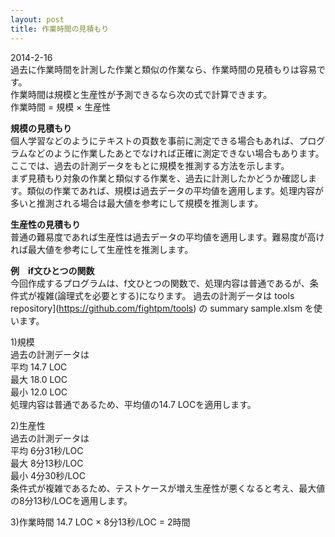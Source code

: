 ```yaml
---
layout: post
title: 作業時間の見積もり
---
```


2014-2-16  
過去に作業時間を計測した作業と類似の作業なら、作業時間の見積もりは容易です。  
作業時間は規模と生産性が予測できるなら次の式で計算できます。  
作業時間 = 規模 × 生産性  

**規模の見積もり**  
個人学習などのようにテキストの頁数を事前に測定できる場合もあれば、プログラムなどのように作業したあとでなければ正確に測定できない場合もあります。  
ここでは、過去の計測データをもとに規模を推測する方法を示します。  
まず見積もり対象の作業と類似する作業を、過去に計測したかどうか確認します。類似の作業であれば、規模は過去データの平均値を適用します。処理内容が多いと推測される場合は最大値を参考にして規模を推測します。

**生産性の見積もり**  
普通の難易度であれば生産性は過去データの平均値を適用します。難易度が高ければ最大値を参考にして生産性を推測します。

**例　if文ひとつの関数**  
今回作成するプログラムは、f文ひとつの関数で、処理内容は普通であるが、条件式が複雑(論理式を必要とする)になります。
過去の計測データは tools repository](https://github.com/fightpm/tools) の summary sample.xlsm を使います。  

1)規模  
過去の計測データは  
平均	14.7 LOC  
最大	18.0 LOC  
最小	12.0 LOC   
処理内容は普通であるため、平均値の14.7 LOCを適用します。

2)生産性  
過去の計測データは  
平均	6分31秒/LOC  
最大	8分13秒/LOC  
最小	4分30秒/LOC  
条件式が複雑であるため、テストケースが増え生産性が悪くなると考え、最大値の8分13秒/LOCを適用します。

3)作業時間
14.7 LOC × 8分13秒/LOC = 2時間

